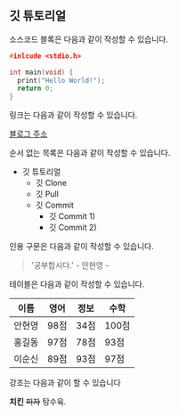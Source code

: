 ## 깃 튜토리얼

소스코드 블록은 다음과 같이 작성할 수 있습니다.

```c
#inlcude <stdio.h>

int main(void) {
  print("Hello World!");
  return 0;
}

```

링크는 다음과 같이 작성할 수 있습니다.

[블로그 주소](https://blog.naver.com/ndb796)

순서 없는 목록은 다음과 같이 작성할 수 있습니다.

* 깃 튜토리얼
   * 깃 Clone
   * 깃 Pull
   * 깃 Commit
     * 깃 Commit 1)
     * 깃 Commit 2)

인용 구문은 다음과 같이 작성할 수 있습니다.

> '공부합시다.' - 안현영 -

테이블은 다음과 같이 작성할 수 있습니다.

이름|영어|정보|수학
---|---|---|---|
안현영|98점|34점|100점|
홍길동|97점|78점|93점|
이순신|89점|93점|97점|

강조는 다음과 같이 할 수 있습니다

**치킨** ~~피자~~ 탕수육.

